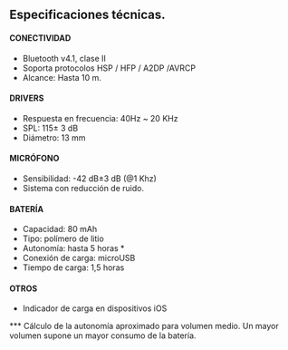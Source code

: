 ## Especificaciones técnicas.

#### CONECTIVIDAD
- Bluetooth v4.1, clase II
- Soporta protocolos HSP / HFP / A2DP /AVRCP 
- Alcance: Hasta 10 m.
 
#### DRIVERS
- Respuesta en frecuencia: 40Hz ~ 20 KHz
- SPL: 115± 3 dB
- Diámetro: 13 mm

#### MICRÓFONO
- Sensibilidad: -42 dB±3 dB (@1 Khz)
- Sistema con reducción de ruido.

#### BATERÍA
- Capacidad: 80 mAh
- Tipo: polímero de litio
- Autonomía: hasta 5 horas *
- Conexión de carga: microUSB
- Tiempo de carga: 1,5 horas

#### OTROS
- Indicador de carga en dispositivos iOS

*** Cálculo de la autonomía aproximado para volumen medio. Un mayor volumen supone un mayor consumo de la batería.
